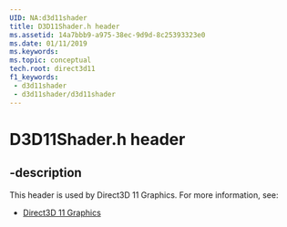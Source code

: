```yaml
---
UID: NA:d3d11shader
title: D3D11Shader.h header
ms.assetid: 14a7bbb9-a975-38ec-9d9d-8c25393323e0
ms.date: 01/11/2019
ms.keywords: 
ms.topic: conceptual
tech.root: direct3d11
f1_keywords:
 - d3d11shader
 - d3d11shader/d3d11shader
---
```


# D3D11Shader.h header


## -description

This header is used by Direct3D 11 Graphics. For more information, see:

- [Direct3D 11 Graphics](../_direct3d11/index.md)

